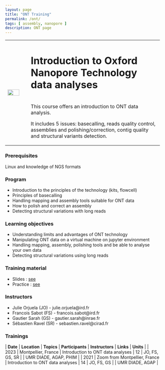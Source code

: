 ```yaml
---
layout: page
title: "ONT Training"
permalink: /ont/
tags: [ assembly, nanopore ]
description: ONT page
---
```

<table class="table-contact">
<tr>
<td width="15%"><img width="80%" src="{{ site.url }}/images/trainings-ont.png" alt="" />
</td>
<td>
<h1> Introduction to Oxford Nanopore Technology data analyses</h1><br />
This course offers an introduction to ONT data analysis. 

It includes 5 issues: basecalling, reads quality control, assemblies and polishing/correction, contig quality and structural variants detection.
</td>
</tr>
</table>

### Prerequisites
Linux and knowledge of NGS formats 
<div id="colonne1">
<h3>Program</h3>
<ul>
<li>Introduction to the principles of the technology (kits, flowcell)</li>
<li>Principles of basecalling</li>
<li>Handling mapping and assembly tools suitable for ONT data</li>
<li>How to polish and correct an assembly</li>
<li>Detecting structural variations with long reads</li>
</ul>
</div>


<div id="colonne2">
<h3>Learning objectives</h3>
<ul>
<li>Understanding limits and advantages of ONT technology</li>
<li>Manipulating ONT data on a virtual machine on jupyter environment</li>
<li>Handling mapping, assembly, polishing tools and be able to analyse your own data</li> 
<li>Detecting structural variations using long reads</li>
</ul>
</div>


<div id="colonne3">
<h3>Training material</h3>
<ul>
<li>Slides : <a target="_blank" href="[{{ site.url }}/files/ont_2021.pdf](https://github.com/SouthGreenPlatform/training_ONT_teaching/blob/2023_MTP/slides/Montpellier_SG_ONT_2023.pdf)">see</a></li>
<li>Practice : <a target="_blank" href="https://github.com/SouthGreenPlatform/training_ONT_teaching/tree/2023_MTP">see</a> </li>
</ul>
</div>

<div id="nextInline" class="clearfix">
<h3>Instructors</h3>
<ul>
    <li>Julie Orjuela (JO) - julie.orjuela@ird.fr</li>
    <li>Francois Sabot (FS) - francois.sabot@ird.fr </li>
    <li>Gautier Sarah (GS) - gautier.sarah@inrae.fr </li>
    <li>Sébastien Ravel (SR) - sebastien.ravel@cirad.fr </li>

</ul>
</div>

### Trainings
 
| **Date** | **Location** | **Topics** | **Participants** | **Instructors** | **Links** | **Units** |
| 2023 | Montpellier, France |  Introduction to ONT data analyses | 12 | JO, FS, GS, SR | | UMR DIADE, AGAP, PHIM  |
| 2021 | Zoom from Montpellier, France |  Introduction to ONT data analyses | 14 | JO, FS, GS | | UMR DIADE, AGAP  |
